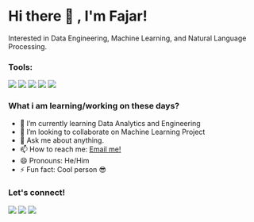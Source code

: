 # Hi there 👋 , I'm Fajar!
Interested in Data Engineering, Machine Learning, and Natural Language Processing. 

### Tools:
<p>
    <img src="https://img.shields.io/badge/python-3670A0?style=for-the-badge&logo=python&logoColor=ffdd54" />
    <img src="https://img.shields.io/badge/jupyter-%23FA0F00.svg?style=for-the-badge&logo=jupyter&logoColor=white" />
    <img src="https://img.shields.io/badge/Visual%20Studio%20Code-0078d7.svg?style=for-the-badge&logo=visual-studio-code&logoColor=white" />
    <img src="https://img.shields.io/badge/scikit--learn-%23F7931E.svg?style=for-the-badge&logo=scikit-learn&logoColor=white" />
    <img src="https://img.shields.io/badge/TensorFlow-%23FF6F00.svg?style=for-the-badge&logo=TensorFlow&logoColor=white" />
</p>

### What i am learning/working on these days?
- 🌱 I’m currently learning Data Analytics and Engineering </br>
- 👯 I’m looking to collaborate on Machine Learning Project </br>
- 💬 Ask me about anything.</br>
- 📫 How to reach me: <a href="mailto:fajartirtayasa.work@gmail.com">Email me!</a>  </br>
- 😄 Pronouns: He/Him </br>
- ⚡ Fun fact: Cool person 😎 </br>

### Let's connect!
<p>
    <a href="https://www.linkedin.com/in/fajartirtayasa/" target="blank"><img src="https://img.shields.io/badge/linkedin-%230077B5.svg?style=for-the-badge&logo=linkedin&logoColor=white" /></a>
    <a href="https://www.instagram.com/fatir2.0/" target="blank"><img src="https://img.shields.io/badge/Instagram-%23E4405F.svg?style=for-the-badge&logo=Instagram&logoColor=white" /></a>
    <a href="https://wa.me/6287705130430" target="blank"><img src="https://img.shields.io/badge/WhatsApp-25D366?style=for-the-badge&logo=whatsapp&logoColor=white" /></a>
</p>

<!--
**fajartirtayasa/fajartirtayasa** is a ✨ _special_ ✨ repository because its `README.md` (this file) appears on your GitHub profile.

Here are some ideas to get you started:

- 🔭 I’m currently working on ...
- 🌱 I’m currently learning ...
- 👯 I’m looking to collaborate on ...
- 🤔 I’m looking for help with ...
- 💬 Ask me about ...
- 📫 How to reach me: ...
- 😄 Pronouns: ...
- ⚡ Fun fact: ...
-->

